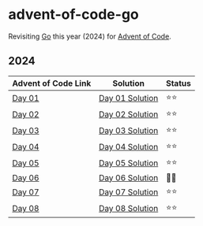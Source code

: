 # advent-of-code-go

Revisiting [Go][] this year (2024) for [Advent of Code][].

## 2024

| Advent of Code Link                           | Solution                             | Status |
|-----------------------------------------------|--------------------------------------|--------|
| [Day 01](https://adventofcode.com/2024/day/1) | [Day 01 Solution](./2024/01/main.go) | ⭐⭐     |
| [Day 02](https://adventofcode.com/2024/day/2) | [Day 02 Solution](./2024/02/main.go) | ⭐⭐     |
| [Day 03](https://adventofcode.com/2024/day/3) | [Day 03 Solution](./2024/03/main.go) | ⭐⭐     |
| [Day 04](https://adventofcode.com/2024/day/4) | [Day 04 Solution](./2024/04/main.go) | ⭐⭐     |
| [Day 05](https://adventofcode.com/2024/day/5) | [Day 05 Solution](./2024/05/main.go) | ⭐⭐     |
| [Day 06](https://adventofcode.com/2024/day/6) | [Day 06 Solution](./2024/06/main.go) | 🔲🔲   |
| [Day 07](https://adventofcode.com/2024/day/7) | [Day 07 Solution](./2024/07/main.go) | ⭐⭐     |
| [Day 08](https://adventofcode.com/2024/day/8) | [Day 08 Solution](./2024/08/main.go) | ⭐⭐    |

<!-- External Links -->

[Advent of Code]: https://adventofcode.com/

[Go]: https://go.dev/